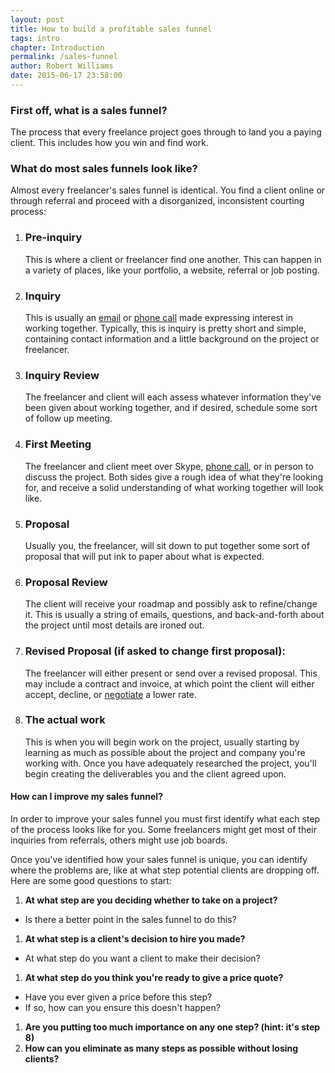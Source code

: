 ```yaml
---
layout: post
title: How to build a profitable sales funnel
tags: intro
chapter: Introduction
permalink: /sales-funnel
author: Robert Williams
date: 2015-06-17 23:58:00
---
```


### First off, what is a sales funnel?
The process that every freelance project goes through to land you a paying client. This includes how you win and find work.

### What do most sales funnels look like?
Almost every freelancer's sales funnel is identical. You find a client online or through referral and proceed with a disorganized, inconsistent courting process:

1. ### Pre-inquiry 
     
     This is where a client or freelancer find one another. This can happen in a variety of places, like your portfolio, a website, referral or job posting.

2. ### Inquiry
   
    This is usually an <a href="http://emailsthatwin.com" class="off-site">email</a> or [phone call](http://letsworkshop.com/phone-calls) made expressing interest in working together. Typically, this is inquiry is pretty short and simple, containing contact information and a little background on the project or freelancer.

3. ### Inquiry Review 
   
   The freelancer and client will each assess whatever information they've been given about working together, and if desired, schedule some sort of follow up meeting.

4. ### First Meeting 
   
   The freelancer and client meet over Skype, [phone call](https://letsworkshop.com/phone-calls), or in person to discuss the project. Both sides give a rough idea of what they're looking for, and receive a solid understanding of what working together will look like.

5. ### Proposal   
   
   Usually you, the freelancer, will sit down to put together some sort of proposal that will put ink to paper about what is expected.

6. ### Proposal Review
    
   The client will receive your roadmap and possibly ask to refine/change it. This is usually a string of emails, questions, and back-and-forth about the project until most details are ironed out.

7. ### Revised Proposal (if asked to change first proposal):
   
   The freelancer will either present or send over a revised proposal. This may include a contract and invoice, at which point the client will either accept, decline, or [negotiate](https://letsworkshop.com/freelancer-negotiation) a lower rate.

8. ### The actual work
 
   This is when you will begin work on the project, usually starting by learning as much as possible about the project and company you're working with. Once you have adequately researched the project, you'll begin creating the deliverables you and the client agreed upon.

#### How can I improve my sales funnel?
In order to improve your sales funnel you must first identify what each step of the process looks like for you. Some freelancers might get most of their inquiries from referrals, others might use job boards. 

Once you've identified how your sales funnel is unique, you can identify where the problems are, like at what step potential clients are dropping off. Here are some good questions to start:


1. **At what step are you deciding whether to take on a project?**
- Is there a better point in the sales funnel to do this?
1. **At what step is a client's decision to hire you made?**	
- At what step do you want a client to make their decision?
1. **At what step do you think you're ready to give a price quote?** 
- Have you ever given a price before this step?
- If so, how can you ensure this doesn't happen?
1. **Are you putting too much importance on any one step? (hint: it's step 8)**
1. **How can you eliminate as many steps as possible without losing clients?**
